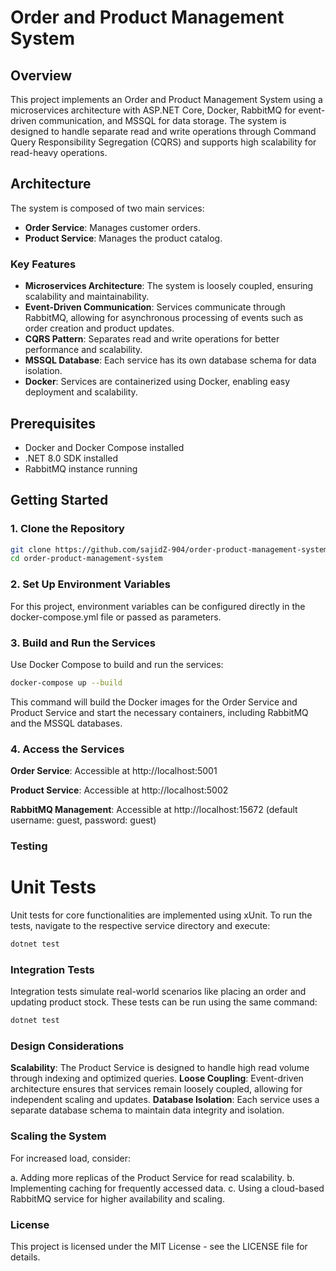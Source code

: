 # Order and Product Management System

## Overview

This project implements an Order and Product Management System using a microservices architecture with ASP.NET Core, Docker, RabbitMQ for event-driven communication, and MSSQL for data storage. The system is designed to handle separate read and write operations through Command Query Responsibility Segregation (CQRS) and supports high scalability for read-heavy operations.

## Architecture

The system is composed of two main services:

- **Order Service**: Manages customer orders.
- **Product Service**: Manages the product catalog.

### Key Features

- **Microservices Architecture**: The system is loosely coupled, ensuring scalability and maintainability.
- **Event-Driven Communication**: Services communicate through RabbitMQ, allowing for asynchronous processing of events such as order creation and product updates.
- **CQRS Pattern**: Separates read and write operations for better performance and scalability.
- **MSSQL Database**: Each service has its own database schema for data isolation.
- **Docker**: Services are containerized using Docker, enabling easy deployment and scalability.

## Prerequisites

- Docker and Docker Compose installed
- .NET 8.0 SDK installed
- RabbitMQ instance running


## Getting Started

### 1. Clone the Repository

```bash
git clone https://github.com/sajidZ-904/order-product-management-system.git
cd order-product-management-system
```

### 2. Set Up Environment Variables

For this project, environment variables can be configured directly in the docker-compose.yml file or passed as parameters.

### 3. Build and Run the Services

Use Docker Compose to build and run the services:

```bash
docker-compose up --build
```
This command will build the Docker images for the Order Service and Product Service and start the necessary containers, including RabbitMQ and the MSSQL databases.

### 4. Access the Services
   
**Order Service**: Accessible at http://localhost:5001

**Product Service**: Accessible at http://localhost:5002

**RabbitMQ Management**: Accessible at http://localhost:15672 (default username: guest, password: guest)

### Testing

# Unit Tests

Unit tests for core functionalities are implemented using xUnit. To run the tests, navigate to the respective service directory and execute:

```bash
dotnet test
```

### Integration Tests

Integration tests simulate real-world scenarios like placing an order and updating product stock. These tests can be run using the same command:

```bash
dotnet test
```

### Design Considerations

**Scalability**: The Product Service is designed to handle high read volume through indexing and optimized queries.
**Loose Coupling**: Event-driven architecture ensures that services remain loosely coupled, allowing for independent scaling and updates.
**Database Isolation**: Each service uses a separate database schema to maintain data integrity and isolation.

### Scaling the System

For increased load, consider:

a. Adding more replicas of the Product Service for read scalability.
b. Implementing caching for frequently accessed data.
c. Using a cloud-based RabbitMQ service for higher availability and scaling.

### License
This project is licensed under the MIT License - see the LICENSE file for details.
